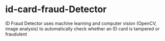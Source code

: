 # id-card-fraud-Detector
ID Fraud Detector uses machine learning and computer vision (OpenCV, image analysis) to automatically check whether an ID card is tampered or fraudulent
